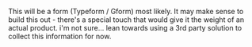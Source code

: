 This will be a form (Typeform / Gform) most likely.
It may make sense to build this out - there's a special touch that would give it the weight of an actual product. i'm not sure... lean towards using a 3rd party solution to collect this information for now.
